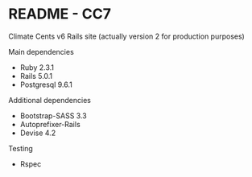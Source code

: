 # README - CC7

Climate Cents v6 Rails site (actually version 2 for production purposes)

Main dependencies

* Ruby 2.3.1
* Rails 5.0.1
* Postgresql 9.6.1

Additional dependencies
* Bootstrap-SASS 3.3
* Autoprefixer-Rails
* Devise 4.2

Testing
* Rspec

